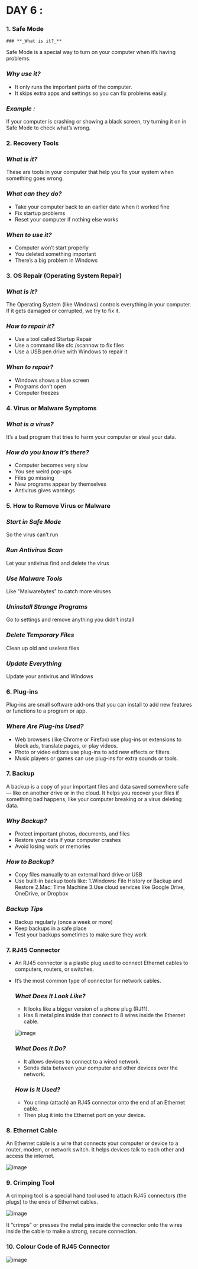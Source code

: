 # DAY 6 :

### 1. Safe Mode

    ### **_What is it?_**
  Safe Mode is a special way to turn on your computer when it’s having problems.

  ### **_Why use it?_**
  * It only runs the important parts of the computer.
  * It skips extra apps and settings so you can fix problems easily.


  ### **_Example :_**
  If your computer is crashing or showing a black screen, try turning it on in Safe Mode to check what’s wrong.

### 2. Recovery Tools

  ### **_What is it?_**
  These are tools in your computer that help you fix your system when something goes wrong.

  ### **_What can they do?_**
  * Take your computer back to an earlier date when it worked fine
  * Fix startup problems
  * Reset your computer if nothing else works
    
  ### **_When to use it?_**
  * Computer won’t start properly
  * You deleted something important
  * There’s a big problem in Windows

### 3. OS Repair (Operating System Repair)

  ### **_What is it?_**
  The Operating System (like Windows) controls everything in your computer. If it gets damaged or corrupted, we try to fix it.

  ### **_How to repair it?_**
  * Use a tool called Startup Repair
  * Use a command like sfc /scannow to fix files
  * Use a USB pen drive with Windows to repair it

  ### **_When to repair?_**
  * Windows shows a blue screen
  * Programs don’t open
  * Computer freezes

### 4. Virus or Malware Symptoms

  ### **_What is a virus?_**
  It’s a bad program that tries to harm your computer or steal your data.

  ### **_How do you know it’s there?_**
  * Computer becomes very slow
  * You see weird pop-ups
  * Files go missing
  * New programs appear by themselves
  * Antivirus gives warnings

### 5. How to Remove Virus or Malware

  ### **_Start in Safe Mode_**
  So the virus can’t run

  ### **_Run Antivirus Scan_**
  Let your antivirus find and delete the virus

  ### **_Use Malware Tools_**
  Like "Malwarebytes" to catch more viruses

  ### **_Uninstall Strange Programs_**
  Go to settings and remove anything you didn’t install

  ### **_Delete Temporary Files_**
  Clean up old and useless files

  ### **_Update Everything_**
  Update your antivirus and Windows

### 6. Plug-ins
Plug-ins are small software add-ons that you can install to add new features or functions to a program or app.

  ### **_Where Are Plug-ins Used?_**
  * Web browsers (like Chrome or Firefox) use plug-ins or extensions to block ads, translate pages, or play videos.
  * Photo or video editors use plug-ins to add new effects or filters.
  * Music players or games can use plug-ins for extra sounds or tools.
    
### 7. Backup
A backup is a copy of your important files and data saved somewhere safe — like on another drive or in the cloud. It helps you recover your files if something bad happens, like your computer breaking or a virus deleting data.

  ### **_Why Backup?_**
  * Protect important photos, documents, and files
  * Restore your data if your computer crashes
  * Avoid losing work or memories
    
  ### **_How to Backup?_**
  * Copy files manually to an external hard drive or USB
  * Use built-in backup tools like:
    1.Windows: File History or Backup and Restore
    2.Mac: Time Machine
    3.Use cloud services like Google Drive, OneDrive, or Dropbox

  ### **_Backup Tips_**
  * Backup regularly (once a week or more)
  * Keep backups in a safe place
  * Test your backups sometimes to make sure they work
    
### 7. RJ45 Connector
* An RJ45 connector is a plastic plug used to connect Ethernet cables to computers, routers, or switches.
* It’s the most common type of connector for network cables.

  ### **_What Does It Look Like?_**
  * It looks like a bigger version of a phone plug (RJ11).
  * Has 8 metal pins inside that connect to 8 wires inside the Ethernet cable.

  ![image](https://github.com/user-attachments/assets/64c1d760-ef68-40e2-a3b2-4a5e68685221)

  ### **_What Does It Do?_**
  * It allows devices to connect to a wired network.
  * Sends data between your computer and other devices over the network.
    
  ### **_How Is It Used?_**
  * You crimp (attach) an RJ45 connector onto the end of an Ethernet cable.
  * Then plug it into the Ethernet port on your device.
    
### 8. Ethernet Cable
An Ethernet cable is a wire that connects your computer or device to a router, modem, or network switch.
It helps devices talk to each other and access the internet.

![image](https://github.com/user-attachments/assets/41018079-ddd1-45fe-be3f-6c581374151a)

### 9. Crimping Tool
A crimping tool is a special hand tool used to attach RJ45 connectors (the plugs) to the ends of Ethernet cables.

![image](https://github.com/user-attachments/assets/dbc9cb55-9a9a-4642-8a9d-25ca584e0859)

It “crimps” or presses the metal pins inside the connector onto the wires inside the cable to make a strong, secure connection.

### 10. Colour Code of RJ45 Connector

![image](https://github.com/user-attachments/assets/ecaac2af-5340-4729-874e-635ee15a9a19)

